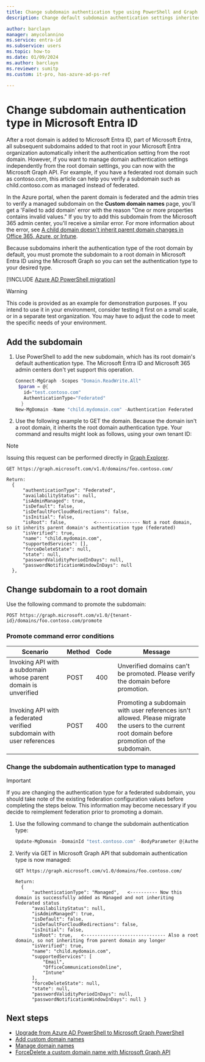 ```yaml
---
title: Change subdomain authentication type using PowerShell and Graph
description: Change default subdomain authentication settings inherited from root domain settings in Microsoft Entra ID.

author: barclayn
manager: amycolannino
ms.service: entra-id
ms.subservice: users
ms.topic: how-to
ms.date: 01/09/2024
ms.author: barclayn
ms.reviewer: sumitp
ms.custom: it-pro, has-azure-ad-ps-ref

---
```


# Change subdomain authentication type in Microsoft Entra ID

After a root domain is added to Microsoft Entra ID, part of Microsoft Entra, all subsequent subdomains added to that root in your Microsoft Entra organization automatically inherit the authentication setting from the root domain. However, if you want to manage domain authentication settings independently from the root domain settings, you can now with the Microsoft Graph API. For example, if you have a federated root domain such as contoso.com, this article can help you verify a subdomain such as child.contoso.com as managed instead of federated.

In the Azure portal, when the parent domain is federated and the admin tries to verify a managed subdomain on the **Custom domain names** page, you'll get a 'Failed to add domain' error with the reason "One or more properties contains invalid values." If you try to add this subdomain from the Microsoft 365 admin center, you'll receive a similar error. For more information about the error, see [A child domain doesn't inherit parent domain changes in Office 365, Azure, or Intune](/microsoft-365/troubleshoot/administration/child-domain-fails-inherit-parent-domain-changes).

Because subdomains inherit the authentication type of the root domain by default, you must promote the subdomain to a root domain in Microsoft Entra ID using the Microsoft Graph so you can set the authentication type to your desired type.

[!INCLUDE [Azure AD PowerShell migration](../../includes/aad-powershell-migration-include.md)]

> [!WARNING]
> This code is provided as an example for demonstration purposes. If you intend to use it in your environment, consider testing it first on a small scale, or in a separate test organization. You may have to adjust the code to meet the specific needs of your environment.

## Add the subdomain

1. Use PowerShell to add the new subdomain, which has its root domain's default authentication type. The Microsoft Entra ID and Microsoft 365 admin centers don't yet support this operation.

   ```powershell
   Connect-MgGraph -Scopes "Domain.ReadWrite.All"
    $param = @{
      id="test.contoso.com"
      AuthenticationType="Federated"  
     }
   New-MgDomain -Name "child.mydomain.com" -Authentication Federated
   ```

1. Use the following example to GET the domain. Because the domain isn't a root domain, it inherits the root domain authentication type. Your command and results might look as follows, using your own tenant ID:

> [!Note]
> Issuing this request can be performed directly in [Graph Explorer](https://aka.ms/ge).

   ```http
   GET https://graph.microsoft.com/v1.0/domains/foo.contoso.com/
   
   Return:
     {
         "authenticationType": "Federated",
         "availabilityStatus": null,
         "isAdminManaged": true,
         "isDefault": false,
         "isDefaultForCloudRedirections": false,
         "isInitial": false,
         "isRoot": false,          <---------------- Not a root domain, so it inherits parent domain's authentication type (federated)
         "isVerified": true,
         "name": "child.mydomain.com",
         "supportedServices": [],
         "forceDeleteState": null,
         "state": null,
         "passwordValidityPeriodInDays": null,
         "passwordNotificationWindowInDays": null
     },
   ```

## Change subdomain to a root domain

Use the following command to promote the subdomain:

```http
POST https://graph.microsoft.com/v1.0/{tenant-id}/domains/foo.contoso.com/promote
```

### Promote command error conditions

Scenario | Method | Code | Message
-------- | ------ | ---- | -------
Invoking API with a subdomain whose parent domain is unverified | POST | 400 | Unverified domains can't be promoted. Please verify the domain before promotion.
Invoking API with a federated verified subdomain with user references | POST | 400 | Promoting a subdomain with user references isn't allowed. Please migrate the users to the current root domain before promotion of the subdomain.


### Change the subdomain authentication type to managed

> [!IMPORTANT]
> If you are changing the authentication type for a federated subdomain, you should take note of the existing federation configuration values before completing the steps below. This information may become necessary if you decide to reimplement federation prior to promoting a domain. 

1. Use the following command to change the subdomain authentication type:

   ```powershell
   Update-MgDomain -DomainId "test.contoso.com" -BodyParameter @{AuthenticationType="Managed"}
   ```

1. Verify via GET in Microsoft Graph API that subdomain authentication type is now managed:

   ```http
   GET https://graph.microsoft.com/v1.0/domains/foo.contoso.com/
   
   Return:
     {
         "authenticationType": "Managed",   <---------- Now this domain is successfully added as Managed and not inheriting Federated status
         "availabilityStatus": null,
         "isAdminManaged": true,
         "isDefault": false,
         "isDefaultForCloudRedirections": false,
         "isInitial": false,
         "isRoot": true,   <------------------------------ Also a root domain, so not inheriting from parent domain any longer
         "isVerified": true,
         "name": "child.mydomain.com",
         "supportedServices": [
             "Email",
             "OfficeCommunicationsOnline",
             "Intune"
         ],
         "forceDeleteState": null,
         "state": null,
         "passwordValidityPeriodInDays": null,
         "passwordNotificationWindowInDays": null }
   ```

## Next steps

- [Upgrade from Azure AD PowerShell to Microsoft Graph PowerShell](/powershell/microsoftgraph/migration-steps)
- [Add custom domain names](~/fundamentals/add-custom-domain.yml?context=azure/active-directory/users-groups-roles/context/ugr-context)
- [Manage domain names](domains-manage.md)
- [ForceDelete a custom domain name with Microsoft Graph API](/graph/api/domain-forcedelete)
